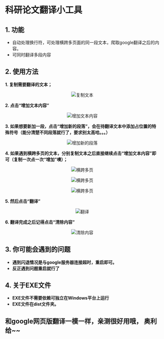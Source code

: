 # 科研论文翻译小工具
## 1. 功能
- 自动处理换行符，可处理横跨多页面的同一段文本，爬取google翻译之后的内容。
- 可同时翻译多段内容

## 2. 使用方法
**1. 复制需要翻译的文本；**
<div align = center>

![复制文本](./mdpics/pic_2.png "复制文本")</div>

**2. 点击“增加文本内容”**
<div align = center>

![增加文本内容](./mdpics/pic_3.png "增加文本内容")</div>

**3. 如果想要新加一段，点击“增加新的段落”，会在待翻译文本中添加占位置的特殊符号（能分清楚不同段落就行了，要求别太高哈。。。）**
<div align = center>

![增加新的段落](./mdpics/pic_4.png "增加新的段落")</div>

**4. 如果遇到横跨多页的文本，分别复制文本之后直接继续点击“增加文本内容”即可（复制一次点一次“增加”噢）；**
<div align = center>

![横跨多页](./mdpics/pic_5.png "横跨多页")</div>

<div align = center>

![横跨多页](./mdpics/pic_6.png "横跨多页")</div>

<div align = center>

![横跨多页](./mdpics/pic_7.png "横跨多页")</div>

**5. 然后点击“翻译”**
<div align = center>

![翻译](./mdpics/pic_8.png "翻译")</div>

**6. 翻译完成之后记得点击“清除内容”**
<div align = center>

![清除内容](./mdpics/pic_9.png "清除内容")</div>

## 3. 你可能会遇到的问题
- **遇到闪退情况是与google服务器连接超时，重启即可。**
- **反正遇到问题重启就行了**

## 4. 关于EXE文件
- **EXE文件不需要依赖可独立在Windows平台上运行**
- **EXE文件在dist文件夹。**

## 和google网页版翻译一模一样，亲测很好用哦， 奥利给~~